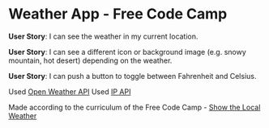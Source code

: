 # Weather App - Free Code Camp

<strong>User Story</strong>: I can see the weather in my current location.

<strong>User Story</strong>: I can see a different icon or background image (e.g. snowy mountain, hot desert) depending on the weather.

<strong>User Story</strong>: I can push a button to toggle between Fahrenheit and Celsius.

Used <a href="http://openweathermap.org/">Open Weather API</a>
Used <a href="http://ip-api.com/">IP API</a>

Made according to the curriculum of the Free Code Camp - <a href="http://www.freecodecamp.com/challenges/show-the-local-weather">Show the Local Weather</a>

